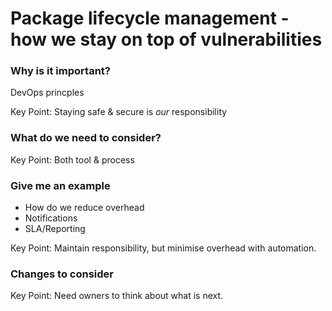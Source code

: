 
# Package lifecycle management - how we stay on top of vulnerabilities



### Why is it important? 
DevOps princples

Key Point: Staying safe & secure is *our* responsibility

### What do we need to consider? 

Key Point: Both tool & process

### Give me an example
- How do we reduce overhead
- Notifications
- SLA/Reporting

Key Point: Maintain responsibility, but minimise overhead with automation. 

### Changes to consider

Key Point: Need owners to think about what is next. 